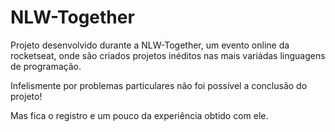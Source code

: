# NLW-Together

Projeto desenvolvido durante a NLW-Together, um evento online da rocketseat, onde são criados projetos inéditos nas mais variádas linguagens de programação.

Infelismente por problemas particulares não foi possível a conclusão do projeto! 

Mas fica o registro e um pouco da experiência obtido com ele.
